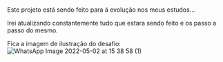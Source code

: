 # 

Este projeto está sendo feito para á evolução nos meus estudos...

Irei atualizando constantemente tudo que estara sendo feito e os passo a passo do mesmo. 




Fica a imagem de ilustração do desafio: 
![WhatsApp Image 2022-05-02 at 15 38 58 (1)](https://user-images.githubusercontent.com/86196288/167112425-81c33347-2f95-4d7b-9284-d29121cbcb6b.jpeg)

